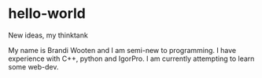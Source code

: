 # hello-world
New ideas, my thinktank

My name is Brandi Wooten and I am semi-new to programming. I have experience with C++, python and IgorPro. I am currently attempting to learn some web-dev. 
